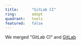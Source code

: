 ```yaml
---
title:      "GitLab CI"
ring:       adopt
quadrant:   tools
featured:   false
---
```


We merged "GitLab CI" and [GitLab](/tools/gitlab/) 
